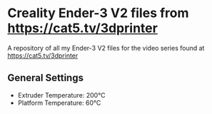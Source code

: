 # Creality Ender-3 V2 files from https://cat5.tv/3dprinter
A repository of all my Ender-3 V2 files for the video series found at https://cat5.tv/3dprinter

## General Settings

- Extruder Temperature: 200°C
- Platform Temperature: 60°C
